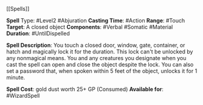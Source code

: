 [[Spells]]

**Spell** Type: #Level2 #Abjuration 
**Casting Time**: #Action 
**Range**: #Touch
**Target**: A closed object
**Components**: #Verbal #Somatic #Material 
**Duration**: #UntilDispelled

**Spell Description**: 
	You touch a closed door, window, gate, container, or hatch and magically lock it for the duration. This lock can't be unlocked by any nonmagical means. You and any creatures you designate when you cast the spell can open and close the object despite the lock. You can also set a password that, when spoken within 5 feet of the object, unlocks it for 1 minute.

**Spell Cost**: gold dust worth 25+ GP (Consumed)
**Available for**: #WizardSpell 